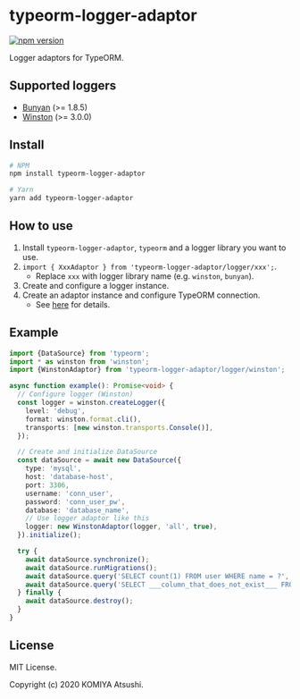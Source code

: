 typeorm-logger-adaptor
======================

[![npm version](https://badge.fury.io/js/typeorm-logger-adaptor.svg)](https://badge.fury.io/js/typeorm-logger-adaptor)

Logger adaptors for TypeORM.

Supported loggers
-----------------

* [Bunyan](https://github.com/trentm/node-bunyan) (>= 1.8.5)
* [Winston](https://github.com/winstonjs/winston) (>= 3.0.0)

Install
-------

```bash
# NPM
npm install typeorm-logger-adaptor

# Yarn
yarn add typeorm-logger-adaptor
```

How to use
----------

1. Install `typeorm-logger-adaptor`, `typeorm` and a logger library you want to use.
2. `import { XxxAdaptor } from 'typeorm-logger-adaptor/logger/xxx';`.
    * Replace `xxx` with logger library name (e.g. `winston`, `bunyan`).
3. Create and configure a logger instance. 
4. Create an adaptor instance and configure TypeORM connection.
    * See [here](https://typeorm.io/#/logging/using-custom-logger) for details.

Example
-------

```typescript
import {DataSource} from 'typeorm';
import * as winston from 'winston';
import {WinstonAdaptor} from 'typeorm-logger-adaptor/logger/winston';

async function example(): Promise<void> {
  // Configure logger (Winston)
  const logger = winston.createLogger({
    level: 'debug',
    format: winston.format.cli(),
    transports: [new winston.transports.Console()],
  });

  // Create and initialize DataSource
  const dataSource = await new DataSource({
    type: 'mysql',
    host: 'database-host',
    port: 3306,
    username: 'conn_user',
    password: 'conn_user_pw',
    database: 'database_name',
    // Use logger adaptor like this
    logger: new WinstonAdaptor(logger, 'all', true),
  }).initialize();

  try {
    await dataSource.synchronize();
    await dataSource.runMigrations();
    await dataSource.query('SELECT count(1) FROM user WHERE name = ?', ['Taro']);
    await dataSource.query('SELECT ___column_that_does_not_exist___ FROM ___table_that_does_not_exist___');
  } finally {
    await dataSource.destroy();
  }
}
```

License
-------

MIT License.

Copyright (c) 2020 KOMIYA Atsushi.
